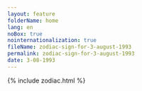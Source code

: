 ```yaml
---
layout: feature
folderName: home
lang: en
noBox: true
nointernationalization: true
fileName: zodiac-sign-for-3-august-1993
permalink: zodiac-sign-for-3-august-1993
date: 3-08-1993
---
```

{% include zodiac.html %}
